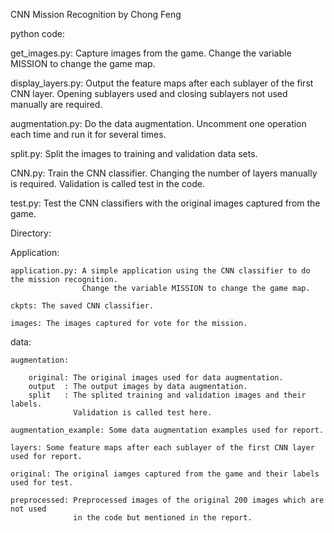 CNN Mission Recognition by Chong Feng

python code:

get_images.py: Capture images from the game. Change the variable MISSION to change the game map.

display_layers.py: Output the feature maps after each sublayer of the first CNN layer. Opening sublayers used and closing sublayers not used manually are required.

augmentation.py: Do the data augmentation. Uncomment one operation each time and run it for several times.

split.py: Split the images to training and validation data sets.

CNN.py: Train the CNN classifier. Changing the number of layers manually is required. Validation is called test in the code.

test.py: Test the CNN classifiers with the original images captured from the game.

Directory:

Application:

	application.py: A simple application using the CNN classifier to do the mission recognition. 
	                Change the variable MISSION to change the game map.

	ckpts: The saved CNN classifier.

	images: The images captured for vote for the mission.

data:
	
	augmentation:

		original: The original images used for data augmentation.
		output  : The output images by data augmentation.
		split   : The splited training and validation images and their labels. 
		          Validation is called test here. 

	augmentation_example: Some data augmentation examples used for report.

	layers: Some feature maps after each sublayer of the first CNN layer used for report.

	original: The original iamges captured from the game and their labels used for test.

	preprocessed: Preprocessed images of the original 200 images which are not used 
	              in the code but mentioned in the report.
